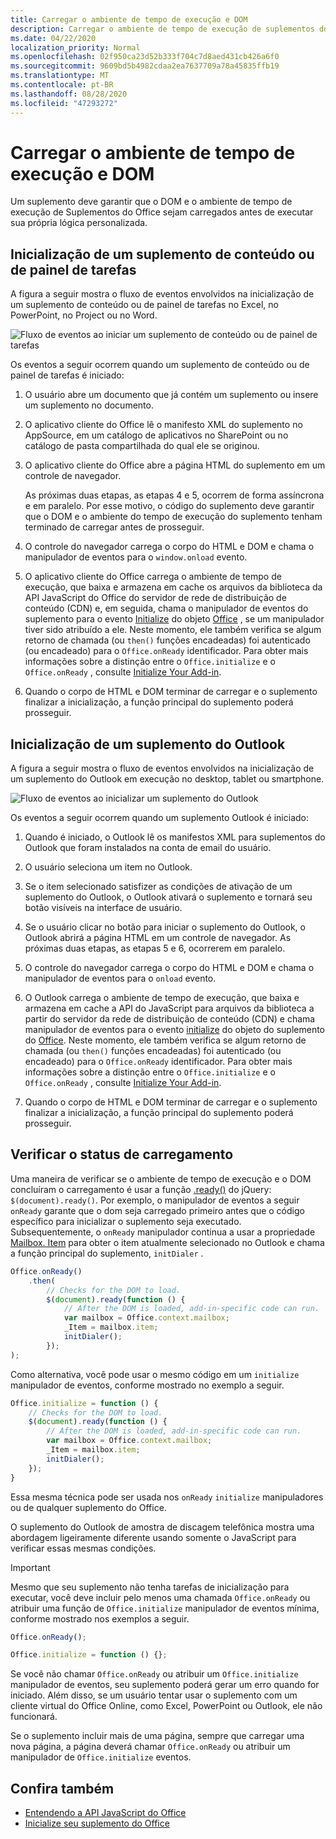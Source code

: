 ```yaml
---
title: Carregar o ambiente de tempo de execução e DOM
description: Carregar o ambiente de tempo de execução de suplementos do Office e DOM
ms.date: 04/22/2020
localization_priority: Normal
ms.openlocfilehash: 02f950ca23d52b333f704c7d8aed431cb426a6f0
ms.sourcegitcommit: 9609bd5b4982cdaa2ea7637709a78a45835ffb19
ms.translationtype: MT
ms.contentlocale: pt-BR
ms.lasthandoff: 08/28/2020
ms.locfileid: "47293272"
---
```

# <a name="loading-the-dom-and-runtime-environment"></a>Carregar o ambiente de tempo de execução e DOM

Um suplemento deve garantir que o DOM e o ambiente de tempo de execução de Suplementos do Office sejam carregados antes de executar sua própria lógica personalizada.

## <a name="startup-of-a-content-or-task-pane-add-in"></a>Inicialização de um suplemento de conteúdo ou de painel de tarefas

A figura a seguir mostra o fluxo de eventos envolvidos na inicialização de um suplemento de conteúdo ou de painel de tarefas no Excel, no PowerPoint, no Project ou no Word.

![Fluxo de eventos ao iniciar um suplemento de conteúdo ou de painel de tarefas](../images/office15-app-sdk-loading-dom-agave-runtime.png)

Os eventos a seguir ocorrem quando um suplemento de conteúdo ou de painel de tarefas é iniciado:

1. O usuário abre um documento que já contém um suplemento ou insere um suplemento no documento.

2. O aplicativo cliente do Office lê o manifesto XML do suplemento no AppSource, em um catálogo de aplicativos no SharePoint ou no catálogo de pasta compartilhada do qual ele se originou.

3. O aplicativo cliente do Office abre a página HTML do suplemento em um controle de navegador.

    As próximas duas etapas, as etapas 4 e 5, ocorrem de forma assíncrona e em paralelo. Por esse motivo, o código do suplemento deve garantir que o DOM e o ambiente do tempo de execução do suplemento tenham terminado de carregar antes de prosseguir.

4. O controle do navegador carrega o corpo do HTML e DOM e chama o manipulador de eventos para o `window.onload` evento.

5. O aplicativo cliente do Office carrega o ambiente de tempo de execução, que baixa e armazena em cache os arquivos da biblioteca da API JavaScript do Office do servidor de rede de distribuição de conteúdo (CDN) e, em seguida, chama o manipulador de eventos do suplemento para o evento [Initialize](/javascript/api/office#office-initialize-reason-) do objeto [Office](/javascript/api/office) , se um manipulador tiver sido atribuído a ele. Neste momento, ele também verifica se algum retorno de chamada (ou `then()` funções encadeadas) foi autenticado (ou encadeado) para o `Office.onReady` identificador. Para obter mais informações sobre a distinção entre o `Office.initialize` e o `Office.onReady` , consulte [Initialize Your Add-in](initialize-add-in.md).

6. Quando o corpo de HTML e DOM terminar de carregar e o suplemento finalizar a inicialização, a função principal do suplemento poderá prosseguir.


## <a name="startup-of-an-outlook-add-in"></a>Inicialização de um suplemento do Outlook

A figura a seguir mostra o fluxo de eventos envolvidos na inicialização de um suplemento do Outlook em execução no desktop, tablet ou smartphone.

![Fluxo de eventos ao inicializar um suplemento do Outlook](../images/outlook15-loading-dom-agave-runtime.png)

Os eventos a seguir ocorrem quando um suplemento Outlook é iniciado:

1. Quando é iniciado, o Outlook lê os manifestos XML para suplementos do Outlook que foram instalados na conta de email do usuário.

2. O usuário seleciona um item no Outlook.

3. Se o item selecionado satisfizer as condições de ativação de um suplemento do Outlook, o Outlook ativará o suplemento e tornará seu botão visíveis na interface de usuário.

4. Se o usuário clicar no botão para iniciar o suplemento do Outlook, o Outlook abrirá a página HTML em um controle de navegador. As próximas duas etapas, as etapas 5 e 6, ocorrerem em paralelo.

5. O controle do navegador carrega o corpo do HTML e DOM e chama o manipulador de eventos para o `onload` evento.

6. O Outlook carrega o ambiente de tempo de execução, que baixa e armazena em cache a API do JavaScript para arquivos da biblioteca a partir do servidor da rede de distribuição de conteúdo (CDN) e chama manipulador de eventos para o evento [initialize](/javascript/api/office#office-initialize-reason-) do objeto do suplemento do [Office](/javascript/api/office). Neste momento, ele também verifica se algum retorno de chamada (ou `then()` funções encadeadas) foi autenticado (ou encadeado) para o `Office.onReady` identificador. Para obter mais informações sobre a distinção entre o `Office.initialize` e o `Office.onReady` , consulte [Initialize Your Add-in](initialize-add-in.md).

7. Quando o corpo de HTML e DOM terminar de carregar e o suplemento finalizar a inicialização, a função principal do suplemento poderá prosseguir.


## <a name="checking-the-load-status"></a>Verificar o status de carregamento

Uma maneira de verificar se o ambiente de tempo de execução e o DOM concluíram o carregamento é usar a função [.ready()](https://api.jquery.com/ready/) do jQuery: `$(document).ready()`. Por exemplo, o manipulador de eventos a seguir `onReady` garante que o dom seja carregado primeiro antes que o código específico para inicializar o suplemento seja executado. Subsequentemente, o `onReady` manipulador continua a usar a propriedade [Mailbox. Item](/javascript/api/outlook/office.mailbox#item) para obter o item atualmente selecionado no Outlook e chama a função principal do suplemento, `initDialer` .

```js
Office.onReady()
    .then(
        // Checks for the DOM to load.
        $(document).ready(function () {
            // After the DOM is loaded, add-in-specific code can run.
            var mailbox = Office.context.mailbox;
            _Item = mailbox.item;
            initDialer();
        });
);
```

Como alternativa, você pode usar o mesmo código em um `initialize` manipulador de eventos, conforme mostrado no exemplo a seguir.

```js
Office.initialize = function () {
    // Checks for the DOM to load.
    $(document).ready(function () {
        // After the DOM is loaded, add-in-specific code can run.
        var mailbox = Office.context.mailbox;
        _Item = mailbox.item;
        initDialer();
    });
}
```

Essa mesma técnica pode ser usada nos `onReady` `initialize` manipuladores ou de qualquer suplemento do Office.

O suplemento do Outlook de amostra de discagem telefônica mostra uma abordagem ligeiramente diferente usando somente o JavaScript para verificar essas mesmas condições.

> [!IMPORTANT]
> Mesmo que seu suplemento não tenha tarefas de inicialização para executar, você deve incluir pelo menos uma chamada `Office.onReady` ou atribuir uma função de `Office.initialize` manipulador de eventos mínima, conforme mostrado nos exemplos a seguir.
>
>```js
>Office.onReady();
>```
>
>```js
>Office.initialize = function () {};
>```
>
> Se você não chamar `Office.onReady` ou atribuir um `Office.initialize` manipulador de eventos, seu suplemento poderá gerar um erro quando for iniciado. Além disso, se um usuário tentar usar o suplemento com um cliente virtual do Office Online, como Excel, PowerPoint ou Outlook, ele não funcionará.
>
> Se o suplemento incluir mais de uma página, sempre que carregar uma nova página, a página deverá chamar `Office.onReady` ou atribuir um manipulador de `Office.initialize` eventos.

## <a name="see-also"></a>Confira também

- [Entendendo a API JavaScript do Office](understanding-the-javascript-api-for-office.md)
- [Inicialize seu suplemento do Office](initialize-add-in.md)
